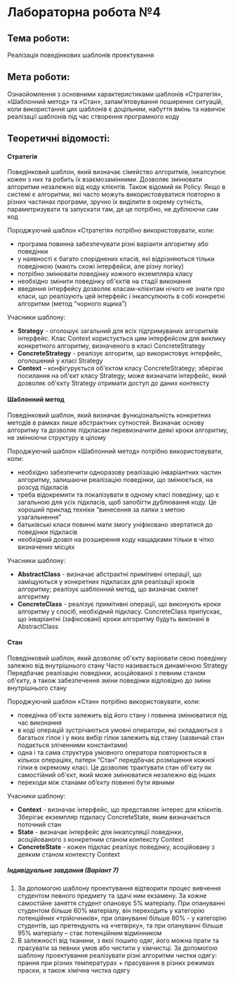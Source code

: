 # Лабораторна робота №4
## Тема роботи:
Реалізація поведінкових шаблонів проектування
## Мета роботи:
Ознаойомлення з основними характеристиками шаблонів «Стратегія», «Шаблонний метод» та «Стан», запам’ятовування поширених ситуацій, коли використання цих шаблонів є доцільним, набуття вмінь та навичок реалізації шаблонів під час створення програмного коду
## Теоретичні відомості:
#### __Стратегія__
Поведінковий шаблон, який визначає сімейство алгоритмів, інкапсулює кожен з них та робить їх взаємозамінними. Дозволяє змінювати алгоритми незалежно від коду клієнтів. Також відомий як Policy. Якщо в системі є алгоритми, які часто можуть використовуватися повторно в різних частинах програми, зручно їх виділити в окрему сутність, параметризувати та запускати там, де це потрібно, не дублюючи сам код

Породжуючий шаблон «Стратегія» потрібно використовувати, коли:
* програма повинна забезпечувати різні варіанти алгоритму або поведінки
* у наявності є багато споріднених класів, які відрізняються тільки поведінкою (мають схожі інтерфейси, але різну логіку)
* потрібно змінювати поведінку кожного екземпляра класу
* необхідно змінити поведінку об'єктів на стадії виконання
* введення інтерфейсу дозволяє класам-клієнтам нічого не знати про класи, що реалізують цей інтерфейс і інкапсулюють в собі конкретні алгоритми (метод “чорного ящика”)

Учасники шаблону:

* __Strategy__ - оголошує загальний для всіх підтримуваних алгоритмів інтерфейс. Клас Context користується цим інтерфейсом для виклику конкретного алгоритму, визначеного в класі ConcreteStrategy
* __ConcreteStrategy__ - реалізує алгоритм, що використовує інтерфейс, оголошений у класі Strategy
* __Context__ – конфігурується об'єктом класу ConcreteStrategy; зберігає посилання на об'єкт класу Strategy; може визначати інтерфейс, який дозволяє об'єкту Strategy отримати доступ до даних контексту

#### __Шаблонний метод__
Поведінковий шаблон, який визначає функціональність конкретних методів в рамках лише абстрактних сутностей.
Визначає основу алгоритму та дозволяє підкласам перевизначити деякі кроки алгоритму, не змінюючи структуру в цілому

Породжуючий шаблон «Шаблонний метод» потрібно використовувати, коли:
* необхідно забезпечити одноразову реалізацію інваріантних частин алгоритму, залишаючи реалізацію поведінки, що змінюється, на розсуд підкласів
* треба відокремити та локалізувати в одному класі поведінку, що є загальною для усіх підкласів, щоб запобігти дублювання коду. Це хороший приклад техніки “винесення за лапки з метою узагальнення”
* батьківські класи повинні мати змогу уніфіковано звертатися до поведінки підкласів
* необхідний дозвіл на розширення коду нащадками тільки в чітко визначених місцях

Учасники шаблону:
* __AbstractClass__ - визначає абстрактні примітивні операції, що заміщуються у конкретних підкласах для реалізації кроків алгоритму; реалізує шаблонний метод, що визначає скелет алгоритму
* __ConcreteClass__ - реалізує примітивні операції, що виконують кроки алгоритму у спосіб, необхідний підкласу. ConcreteClass припускає, що інваріантні (зафіксовані) кроки алгоритму будуть виконані в AbstractClass

#### __Стан__
Поведінковий шаблон, який дозволяє об'єкту варіювати свою поведінку залежно від внутрішнього стану
Часто називається динамічною Strategy
Передбачає реалізацію поведінки, асоційованої з певним станом об'єкту, а також забезпечення зміни поведінки відповідно до зміни внутрішнього стану

Породжуючий шаблон «Стан» потрібно використовувати, коли:
* поведінка об'єкта залежить від його стану і повинна змінюватися під час виконання
* в коді операцій зустрічаються умовні оператори, які складаються з багатьох гілок і у яких вибір гілки залежить від стану (зазвичай стан подається зліченними константами)
* одна і та сама структура умовного оператора повторюється в кількох операціях, патерн “Стан” передбачає розміщення кожної гілки в окремому класі. Це дозволяє трактувати стан об'єкту як самостійний об'єкт, який може змінюватися незалежно від інших
* переходи між станами об’єкту повинні бути явними

Учасники шаблону:
* __Context__ - визначає інтерфейс, що представляє інтерес для клієнтів. Зберігає екземпляр підкласу ConcreteState, яким визначається поточний стан
* __State__ - визначає інтерфейс для інкапсуляції поведінки, асоційованого з конкретним станом контексту Context
* __ConcreteState__ - кожен підклас реалізує поведінку, асоційовану з деяким станом контексту Context

##### Індивідуальне завдання (Варіант 7)
1. За допомогою шаблону проектування відтворити процес вивчення студентом певного предмету та здачі ним екзамену. За кожне самостійне заняття студент опановує 5% матеріалу. При опануванні студентом більше 60% матеріалу, він переходить у категорію потенційних «трійочників», при опануванні більше 80% - у категорію студентів, що претендують на «четвірку», та при опануванні більше 95% матеріалу – стає потенційним відмінником
2. В залежності від тканини, з якої пошито одяг, його можна прати та прасувати за певних умов або чистити у хімчистці. За допомогою шаблону проектування реалізувати різні алгоритми чистки одягу: прання при різних температурах + прасування в різних режимах праски, а також хімічна чистка одягу